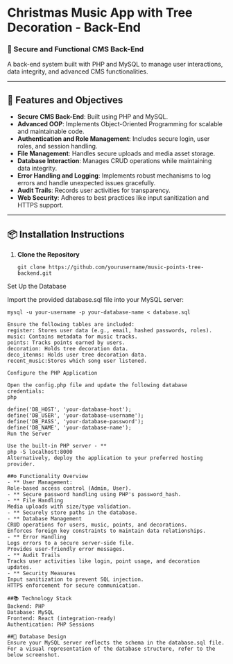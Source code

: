 # Christmas Music App with Tree Decoration - Back-End

### 🎄 Secure and Functional CMS Back-End

A back-end system built with PHP and MySQL to manage user interactions, data integrity, and advanced CMS functionalities.

---

## 🎯 Features and Objectives

- **Secure CMS Back-End**: Built using PHP and MySQL.
- **Advanced OOP**: Implements Object-Oriented Programming for scalable and maintainable code.
- **Authentication and Role Management**: Includes secure login, user roles, and session handling.
- **File Management**: Handles secure uploads and media asset storage.
- **Database Interaction**: Manages CRUD operations while maintaining data integrity.
- **Error Handling and Logging**: Implements robust mechanisms to log errors and handle unexpected issues gracefully.
- **Audit Trails**: Records user activities for transparency.
- **Web Security**: Adheres to best practices like input sanitization and HTTPS support.

---

## 📦 Installation Instructions

1. **Clone the Repository**
   ```
   git clone https://github.com/yourusername/music-points-tree-backend.git
Set Up the Database

Import the provided database.sql file into your MySQL server:

  ```
mysql -u your-username -p your-database-name < database.sql

Ensure the following tables are included:
register: Stores user data (e.g., email, hashed passwords, roles).
music: Contains metadata for music tracks.
points: Tracks points earned by users.
decoration: Holds tree decoration data.
deco_itenms: Holds user tree decoration data.
recent_music:Stores which song user listened.

Configure the PHP Application

Open the config.php file and update the following database credentials:
php

define('DB_HOST', 'your-database-host');
define('DB_USER', 'your-database-username');
define('DB_PASS', 'your-database-password');
define('DB_NAME', 'your-database-name');
Run the Server

Use the built-in PHP server - **
php -S localhost:8000
Alternatively, deploy the application to your preferred hosting provider.

##⚙️ Functionality Overview
- ** User Management:
Role-based access control (Admin, User).
- ** Secure password handling using PHP's password_hash.
- ** File Handling
Media uploads with size/type validation.
- ** Securely store paths in the database.
- ** Database Management
CRUD operations for users, music, points, and decorations.
Enforces foreign key constraints to maintain data relationships.
- ** Error Handling
Logs errors to a secure server-side file.
Provides user-friendly error messages.
- ** Audit Trails
Tracks user activities like login, point usage, and decoration updates.
- ** Security Measures
Input sanitization to prevent SQL injection.
HTTPS enforcement for secure communication.

##📚 Technology Stack
Backend: PHP
Database: MySQL
Frontend: React (integration-ready)
Authentication: PHP Sessions

##📑 Database Design
Ensure your MySQL server reflects the schema in the database.sql file. For a visual representation of the database structure, refer to the below screenshot.
